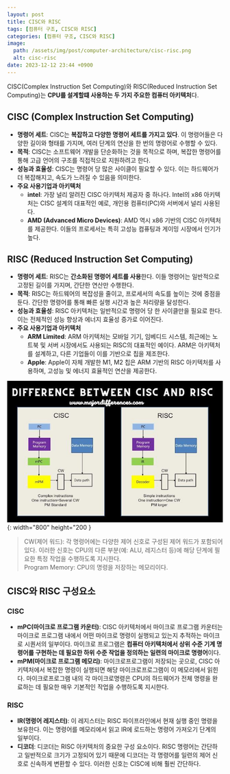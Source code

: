 ```yaml
---
layout: post
title: CISC와 RISC
tags: [컴퓨터 구조, CISC와 RISC]
categories: [컴퓨터 구조, CISC와 RISC]
image:
  path: /assets/img/post/computer-architecture/cisc-risc.png
  alt: cisc-risc
date: 2023-12-12 23:44 +0900
---
```


CISC(Complex Instruction Set Computing)와 RISC(Reduced Instruction Set Computing)는 **CPU를 설계할떄 사용하는 두 가지 주요한 컴퓨터 아키텍처**다.

## CISC (Complex Instruction Set Computing)

- **명령어 세트**: CISC는 **복잡하고 다양한 명령어 세트를 가지고 있다**. 이 명령어들은 다양한 길이와 형태를 가지며, 여러 단계의 연산을 한 번의 명령어로 수행할 수 있다.
- **목적**: CISC는 소프트웨어 개발을 단순화하는 것을 목적으로 하며, 복잡한 명령어를 통해 고급 언어의 구조를 직접적으로 지원하려고 한다.
- **성능과 효율성**: CISC는 명령어 당 많은 사이클이 필요할 수 있다. 이는 하드웨어가 더 복잡해지고, 속도가 느려질 수 있음을 의미한다.
- **주요 사용기업과 아키텍처**
  - **intel**: 가장 널리 알려진 CISC 아키텍처 제공자 중 하나다. Intel의 x86 아키텍처는 CISC 설계의 대표적인 예로, 개인용 컴퓨터(PC)와 서버에서 널리 사용된다.
  - **AMD (Advanced Micro Devices)**: AMD 역시 x86 기반의 CISC 아키텍처를 제공한다. 이들의 프로세서는 특히 고성능 컴퓨팅과 게이밍 시장에서 인기가 높다.

## RISC (Reduced Instruction Set Computing)

- **명령어 세트**: RISC는 **간소화된 명령어 세트를 사용**한다. 이들 명령어는 일반적으로 고정된 길이를 가지며, 간단한 연산만 수행한다.
- **목적**: RISC는 하드웨어의 복잡성을 줄이고, 프로세서의 속도를 높이는 것에 중점을 둔다. 간단한 명령어를 통해 빠른 실행 시간과 높은 처리량을 달성한다.
- **성능과 효율성**: RISC 아키텍처는 일반적으로 명령어 당 한 사이클만을 필요로 한다. 이는 전체적인 성능 향상과 에너지 효율성 증가로 이어진다.
- **주요 사용기업과 아키텍처**
  - **ARM Limited**: ARM 아키텍처는 모바일 기기, 임베디드 시스템, 최근에는 노트북 및 서버 시장에서도 사용되는 RISC의 대표적인 예이다. ARM은 아키텍처를 설계하고, 다른 기업들이 이를 기반으로 칩을 제조한다.
  - **Apple**: Apple이 자체 개발한 M1, M2 칩은 ARM 기반의 RISC 아키텍처를 사용하며, 고성능 및 에너지 효율적인 연산을 제공한다.

![cisc-vs-risc](/assets/img/post/computer-architecture/cisc-vs-risc.jpg){: width="800" height="200 }

> CW(제어 워드): 각 명령어에는 다양한 제어 신호로 구성된 제어 워드가 포함되어 있다. 이러한 신호는 CPU의 다른 부분(예: ALU, 레지스터 등)에 해당 단계에 필요한 특정 작업을 수행하도록 지시한다. <br>
> Program Memory: CPU의 명령을 저장하는 메모리이다.

## CISC와 RISC 구성요소

### CISC

- **mPC(마이크로 프로그램 카운터)**: CISC 아키텍처에서 마이크로 프로그램 카운터는 마이크로 프로그램 내에서 어떤 마이크로 명령이 실행되고 있는지 추적하는 마이크로 시퀀서의 일부이다. 마이크로 프로그램은 **컴퓨터 아키텍처에서 상위 수준 기계 명령어를 구현하는 데 필요한 하위 수준 작업을 정의하는 일련의 마이크로 명령어**이다.
- **mPM(마이크로 프로그램 메모리)**: 마이크로프로그램이 저장되는 곳으로, CISC 아키텍처에서 복잡한 명령이 실행되면 해당 마이크로프로그램이 이 메모리에서 읽힌다. 마이크로프로그램 내의 각 마이크로명령은 CPU의 하드웨어가 전체 명령을 완료하는 데 필요한 매우 기본적인 작업을 수행하도록 지시한다.

### RISC

- **IR(명령어 레지스터)**: 이 레지스터는 RISC 파이프라인에서 현재 실행 중인 명령을 보유한다. 이는 명령어를 메모리에서 읽고 IR에 로드하는 명령어 가져오기 단계의 일부이다.
- **디코더**: 디코더는 RISC 아키텍처의 중요한 구성 요소이다. RISC 명령어는 간단하고 일반적으로 크기가 고정되어 있기 때문에 디코더는 각 명령어를 일련의 제어 신호로 신속하게 변환할 수 있다. 이러한 신호는 CISC에 비해 훨씬 간단하다.
